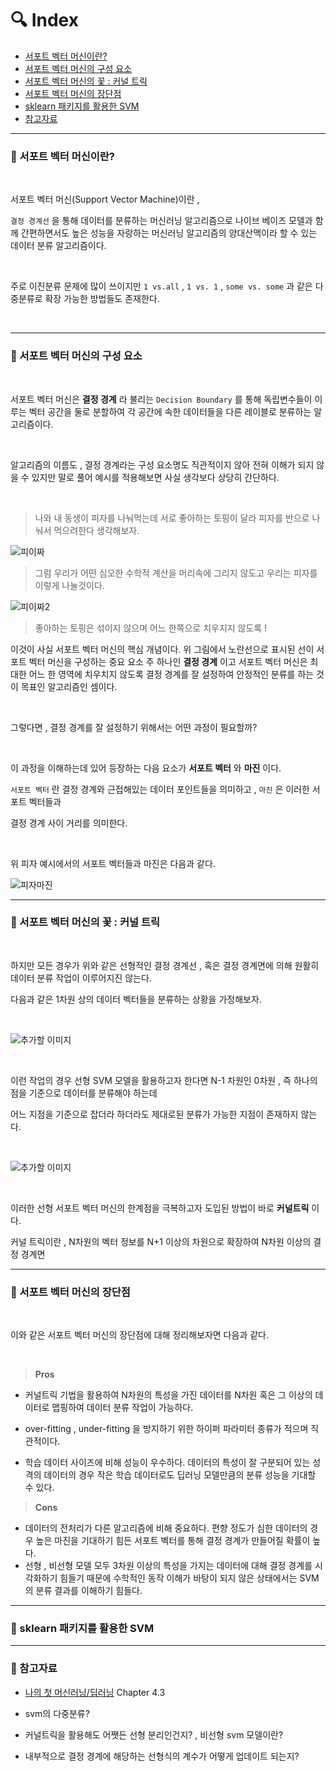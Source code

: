 # :mag: Index

- [서포트 벡터 머신이란?](#idx1) 
- [서포트 벡터 머신의 구성 요소](#idx2) 
- [서포트 벡터 머신의 꽃 : 커널 트릭](#idx3)
- [서포트 벡터 머신의 장단점 ](#idx4) 
- [sklearn 패키지를 활용한 SVM](#idx5)
- [참고자료](#idx6)



---

### :radio_button: 서포트 벡터 머신이란? <a id="idx1"></a>

​	

서포트 벡터 머신(Support Vector Machine)이란 , 

`결정 경계선` 을 통해 데이터를 분류하는 머신러닝 알고리즘으로 나이브 베이즈 모델과 함께 간편하면서도 높은 성능을 자랑하는 머신러닝 알고리즘의 양대산맥이라 할 수 있는 데이터 분류 알고리즘이다.

​	

주로 이진분류 문제에 많이 쓰이지만 `1 vs.all` , `1 vs. 1` , `some vs. some` 과 같은 다중분류로 확장 가능한 방법들도 존재한다.

​	

---


### :radio_button: 서포트 벡터 머신의 구성 요소 <a id="idx2"></a>

​	

서포트 벡터 머신은 __결정 경계__ 라 불리는 `Decision Boundary`  를 통해 독립변수들이 이루는 벡터 공간을 둘로 분할하여 각 공간에 속한 데이터들을 다른 레이블로 분류하는 알고리즘이다. 

​	

알고리즘의 이름도 , 결정 경계라는 구성 요소명도 직관적이지 않아 전혀 이해가 되지 않을 수 있지만 말로 풀어 예시를 적용해보면 사실 생각보다 상당히 간단하다.

​	

>  나와 내 동생이 피자를 나눠먹는데 서로 좋아하는 토핑이 달라 피자를 반으로 나눠서 먹으려한다 생각해보자.  

![피이짜](../assets/SVM_pizza1.png) 

>  그럼 우리가 어떤 심오한 수학적 계산을 머리속에 그리지 않도고 우리는 피자를 이렇게 나눌것이다.

![피이짜2](../assets/SVM_pizza2.png) 

> 좋아하는 토핑은 섞이지 않으며 어느 한쪽으로 치우지지 않도록 !



이것이 사실 서포트 벡터 머신의 핵심 개념이다. 위 그림에서 노란선으로 표시된 선이 서포트 벡터 머신을 구성하는  중요 요소 주 하나인 __결정 경계__ 이고 서포트 벡터 머신은 최대한 어느 한 영역에 치우치지 않도록 결정 경계를 잘 설정하여 안정적인 분류를 하는 것이 목표인 알고리즘인 셈이다.

​	

그렇다면 , 결정 경계를 잘 설정하기 위해서는 어떤 과정이 필요할까?

​	

이 과정을 이해하는데 있어 등장하는 다음 요소가 __서포트 벡터__ 와 __마진__ 이다.

`서포트 벡터` 란 결정 경계와 근접해있는 데이터 포인트들을 의미하고 , `마진` 은 이러한 서포트 벡터들과 

결정 경계 사이 거리를 의미한다.

​	

위 피자 예시에서의 서포트 벡터들과 마진은 다음과 같다.

![피자마진](../assets/pizzamargin.png) 











---


### :radio_button: 서포트 벡터 머신의 꽃 : 커널 트릭 <a id="idx3"></a>

​	

하지만 모든 경우가 위와 같은 선형적인 결정 경계선 , 혹은 결정 경계면에 의해 원활히 데이터 분류 작업이 이루어지진 않는다.

다음과 같은 1차원 상의 데이터 벡터들을 분류하는 상황을 가정해보자.

​	

![추가할 이미지](../assets/SVM_line1.png) 

​	

이런 작업의 경우 선형 SVM 모델을 활용하고자 한다면 N-1 차원인 0차원 , 즉 하나의 점을 기준으로 데이터를 분류해야 하는데 

어느 지점을 기준으로 잡더라 하더라도 제대로된 분류가 가능한 지점이 존재하지 않는다.

​	

![추가할 이미지](../assets/SVM_line2.png) 

​		

이러한 선형 서포트 벡터 머신의 한계점을 극복하고자 도입된 방법이 바로 __커널트릭__ 이다.

커널 트릭이란 , N차원의 벡터 정보를 N+1 이상의 차원으로 확장하여 N차원 이상의 결정 경계면 



---


### :radio_button: 서포트 벡터 머신의 장단점 <a id="idx4"></a>

​	

이와 같은 서포트 벡터 머신의 장단점에 대해 정리해보자면 다음과 같다.

​	

>__Pros__ 

- 커널트릭 기법을 활용하여 N차원의 특성을 가진 데이터를 N차원 혹은 그 이상의 데이터로 맵핑하여 데이터 분류 작업이 가능하다.

- over-fitting , under-fitting 을 방지하기 위한 하이퍼 파라미터 종류가 적으며 직관적이다.

- 학습 데이터 사이즈에 비해 성능이 우수하다. 데이터의 특성이 잘 구분되어 있는 성격의 데이터의 경우 작은 학습 데이터로도 딥러닝 모델만큼의 분류 성능을 기대할 수 있다.

  

> __Cons__ 

- 데이터의 전처리가 다른 알고리즘에 비해 중요하다. 편향 정도가 심한 데이터의 경우 높은 마진을 기대하기 힘든 서포트 벡터를 통해 결정 경계가 만들어질 확률이 높다.
- 선형 , 비선형 모델 모두 3차원 이상의 특성을 가지는 데이터에 대해 결정 경계를 시각화하기 힘들기 때문에 수학적인 동작 이해가 바탕이 되지 않은 상태에서는 SVM의 분류 결과를 이해하기 힘들다.



---


### :radio_button: sklearn 패키지를 활용한 SVM <a id="idx5"></a>





***

### :radio_button: 참고자료 <a id="idx6"></a>

- [나의 첫 머신러닝/딥러닝](https://wikibook.co.kr/mymlrev/) Chapter 4.3





- svm의 다중분류?
- 커널트릭을 활용해도 어쨋든 선형 분리인건지? , 비선형 svm 모델이란?
- 내부적으로 결정 경계에 해당하는 선형식의 계수가 어떻게 업데이트 되는지?
